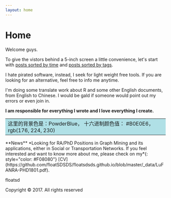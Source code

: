 ```yaml
---
layout: home
---
```

# Home

Welcome guys.

To give the vistors behind a 5-inch screen a little convenience, let's start with [posts sorted by time](https://floatsdsds.github.io/posts) and [posts sorted by tags](https://floatsdsds.github.io/tags).

I hate pirated software, instead, I seek for light weight free tools. If you are looking for an alternative, feel free to info me anytime.

I'm doing some translate work about R and some other English documents, from English to Chinese. I would be gald if someone would point out my errors or even join in.

**I am responsible for everything I wrote and I love everything I create.**

<table><tr><td bgcolor=PowderBlue>这里的背景色是：PowderBlue，  十六进制颜色值： #B0E0E6，rgb(176, 224, 230)</td></tr></table>
**News**  *Looking for RA/PhD Positions in Graph Mining and its applications, either in Social or Transportation Networks. If you feel interested and want to know more about me, please check on my*{: style="color: #F08080"} [CV](https://github.com/floatSDSDS/floatsdsds.github.io/blob/master/_data/LuFANRA-PHD1801.pdf).


floatsd

Copyright © 2017. All rights reserved
